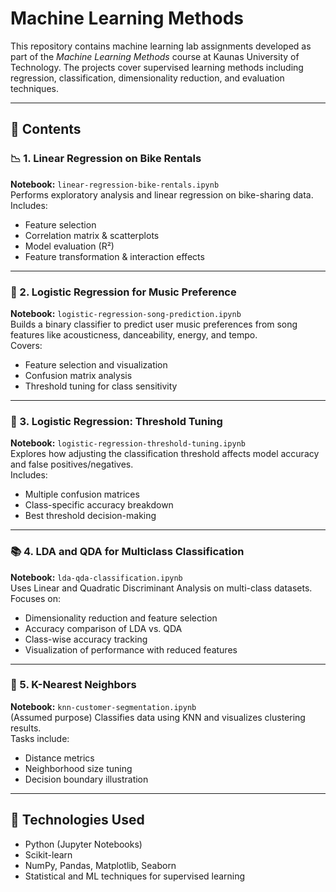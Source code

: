 # Machine Learning Methods

This repository contains machine learning lab assignments developed as part of the *Machine Learning Methods* course at Kaunas University of Technology. The projects cover supervised learning methods including regression, classification, dimensionality reduction, and evaluation techniques.

---

## 📂 Contents

### 📉 1. Linear Regression on Bike Rentals
**Notebook:** `linear-regression-bike-rentals.ipynb`  
Performs exploratory analysis and linear regression on bike-sharing data.  
Includes:
- Feature selection
- Correlation matrix & scatterplots
- Model evaluation (R²)
- Feature transformation & interaction effects

---

### 🎵 2. Logistic Regression for Music Preference
**Notebook:** `logistic-regression-song-prediction.ipynb`  
Builds a binary classifier to predict user music preferences from song features like acousticness, danceability, energy, and tempo.  
Covers:
- Feature selection and visualization
- Confusion matrix analysis
- Threshold tuning for class sensitivity

---

### 🎯 3. Logistic Regression: Threshold Tuning
**Notebook:** `logistic-regression-threshold-tuning.ipynb`  
Explores how adjusting the classification threshold affects model accuracy and false positives/negatives.  
Includes:
- Multiple confusion matrices
- Class-specific accuracy breakdown
- Best threshold decision-making

---

### 📚 4. LDA and QDA for Multiclass Classification
**Notebook:** `lda-qda-classification.ipynb`  
Uses Linear and Quadratic Discriminant Analysis on multi-class datasets.  
Focuses on:
- Dimensionality reduction and feature selection
- Accuracy comparison of LDA vs. QDA
- Class-wise accuracy tracking
- Visualization of performance with reduced features

---

### 🧭 5. K-Nearest Neighbors
**Notebook:** `knn-customer-segmentation.ipynb`  
(Assumed purpose) Classifies data using KNN and visualizes clustering results.  
Tasks include:
- Distance metrics
- Neighborhood size tuning
- Decision boundary illustration

---

## 🔧 Technologies Used

- Python (Jupyter Notebooks)
- Scikit-learn
- NumPy, Pandas, Matplotlib, Seaborn
- Statistical and ML techniques for supervised learning

